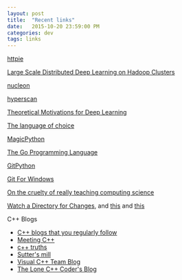```yaml
---
layout: post
title:  "Recent links"
date:   2015-10-20 23:59:00 PM
categories: dev
tags: links
---
```


[httpie](http://radek.io/2015/10/20/httpie/)

[Large Scale Distributed Deep Learning on Hadoop Clusters](http://yahoohadoop.tumblr.com/post/129872361846/large-scale-distributed-deep-learning-on-hadoop)

[nucleon](https://github.com/NicolasLM/nucleon)

[hyperscan](https://01.org/hyperscan)

[Theoretical Motivations for Deep Learning](http://rinuboney.github.io/2015/10/18/theoretical-motivations-deep-learning.html)

[The language of choice](https://codewords.recurse.com/issues/four/the-language-of-choice)

[MagicPython](https://github.com/MagicStack/MagicPython)

[The Go Programming Language](http://www.gopl.io/ch1.pdf)

[GitPython](http://gitpython.readthedocs.org/en/latest/index.html)

[Git For Windows](http://git-for-windows.github.io/)

[On the cruelty of really teaching computing science](http://www.cs.utexas.edu/users/EWD/transcriptions/EWD10xx/EWD1036.html)

[Watch a Directory for Changes](http://timgolden.me.uk/python/win32_how_do_i/watch_directory_for_changes.html), and [this](http://brunorocha.org/python/watching-a-directory-for-file-changes-with-python.html) and [this](http://stackoverflow.com/questions/182197/how-do-i-watch-a-file-for-changes-using-python)

C++ Blogs

* [C++ blogs that you regularly follow](http://stackoverflow.com/questions/151974/c-blogs-that-you-regularly-follow)
* [Meeting C++](https://meetingcpp.com/index.php/blog.html)
* [c++ truths](http://cpptruths.blogspot.com/)
* [Sutter's mill](http://herbsutter.com/)
* [Visual C++ Team Blog](http://blogs.msdn.com/b/vcblog/)
* [The Lone C++ Coder's Blog](http://www.lonecpluspluscoder.com/)
